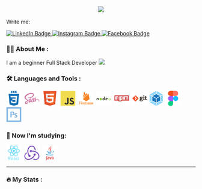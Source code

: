 <div id="header" align="center">
  <img src="https://media.giphy.com/media/f3iwJFOVOwuy7K6FFw/giphy.gif" width="300"/>
</div>

  Write me:

<div id="badges">
    <a href="https://www.linkedin.com/in/andrii-dorokhov-4a700b132">
  <img src="https://img.shields.io/badge/LinkedIn-blue?style=for-the-badge&logo=linkedin&logoColor=white" alt="LinkedIn Badge"/>
      </a>
    <a href="https://www.instagram.com/wedpositive">
      <img src="https://img.shields.io/badge/Instagram-red?style=for-the-badge&logo=instagram&logoColor=white" alt="Instagram Badge"/>
        </a>
    <a href="https://www.facebook.com/wedpositive">
  <img src="https://img.shields.io/badge/Facebook-blue?style=for-the-badge&logo=facebook&logoColor=white" alt="Facebook Badge"/>
        </a>
</div>


### :man_technologist: About Me :

  I am a beginner Full Stack Developer <img src="https://media.giphy.com/media/WUlplcMpOCEmTGBtBW/giphy.gif" width="30">

### :hammer_and_wrench: Languages and Tools :

<div>
  <img src="https://github.com/devicons/devicon/blob/master/icons/css3/css3-plain-wordmark.svg"  title="CSS3" alt="CSS" width="40" height="40"/>&nbsp;
  <img src="https://github.com/devicons/devicon/blob/master/icons/sass/sass-original.svg"  title="SCSS" alt="SCSS" width="40" height="40"/>&nbsp;
  <img src="https://github.com/devicons/devicon/blob/master/icons/html5/html5-original.svg" title="HTML5" alt="HTML" width="40" height="40"/>&nbsp;
  <img src="https://github.com/devicons/devicon/blob/master/icons/javascript/javascript-original.svg" title="JavaScript" alt="JavaScript" width="40" height="40"/>&nbsp;
  <img src="https://github.com/devicons/devicon/blob/master/icons/firebase/firebase-plain-wordmark.svg" title="Firebase" alt="Firebase" width="40" height="40"/>&nbsp;
  <img src="https://github.com/devicons/devicon/blob/master/icons/nodejs/nodejs-original-wordmark.svg" title="NodeJS" alt="NodeJS" width="40" height="40"/>&nbsp;
  <img src="https://github.com/devicons/devicon/blob/master/icons/npm/npm-original-wordmark.svg" title="NPM" alt="NPM" width="40" height="40"/>&nbsp;
  <img src="https://github.com/devicons/devicon/blob/master/icons/git/git-original-wordmark.svg" title="Git" **alt="Git" width="40" height="40"/>
  <img src="https://github.com/devicons/devicon/blob/master/icons/webpack/webpack-original.svg" title="Git" **alt="WebPack" width="40" height="40"/>
  <img src="https://github.com/devicons/devicon/blob/master/icons/figma/figma-original.svg" title="Git" **alt="Figma" width="40" height="40"/>
  <img src="https://github.com/devicons/devicon/blob/master/icons/photoshop/photoshop-line.svg" title="Git" **alt="Photoshop" width="40" height="40"/>
</div>

###  :brain:	Now I'm studying:
<div>
  <img src="https://github.com/devicons/devicon/blob/master/icons/react/react-original-wordmark.svg"  title="React" alt="React" width="40" height="40"/>&nbsp;
  <img src="https://github.com/devicons/devicon/blob/master/icons/redux/redux-original.svg"  title="Redux" alt="Redux" width="40" height="40"/>&nbsp;
  <img src="https://github.com/devicons/devicon/blob/master/icons/java/java-original-wordmark.svg"  title="Java" alt="Java" width="40" height="40"/>&nbsp;
</div>

---

### :fire: My Stats :

<div align="center">
  <img src="https://komarev.com/ghpvc/?username=AndriiDorohov-github-username&style=flat-square&color=blue" alt=""/>
</div>


<!--
**AndriiDorohov/AndriiDorohov** is a ✨ _special_ ✨ repository because its `README.md` (this file) appears on your GitHub profile.

Here are some ideas to get you started:

- 🔭 I’m currently working on ...
- 🌱 I’m currently learning ...
- 👯 I’m looking to collaborate on ...
- 🤔 I’m looking for help with ...
- 💬 Ask me about ...
- 📫 How to reach me: ...
- 😄 Pronouns: ...
- ⚡ Fun fact: ...
-->

